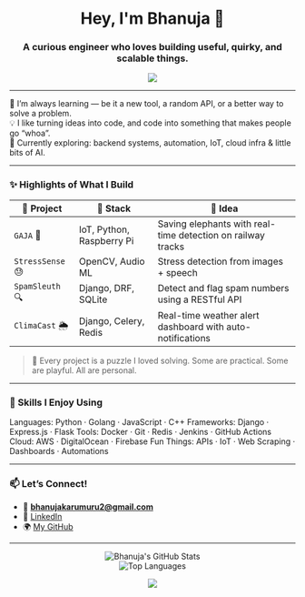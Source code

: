 <h1 align="center">Hey, I'm Bhanuja 👋</h1>
<h3 align="center">A curious engineer who loves building useful, quirky, and scalable things.</h3>

<p align="center">
  <img src="https://capsule-render.vercel.app/api?type=waving&color=0:7F7FD5,100:86A8E7&height=160&section=header&text=Welcome%20to%20My%20GitHub!&fontSize=30&fontColor=ffffff" />
</p>

---

🌱 I’m always learning — be it a new tool, a random API, or a better way to solve a problem.  
💡 I like turning ideas into code, and code into something that makes people go “whoa”.  
🚀 Currently exploring: backend systems, automation, IoT, cloud infra & little bits of AI.

---

### ✨ Highlights of What I Build

| 🌟 Project | 🚀 Stack | 🧩 Idea |
|------------|----------|--------|
| `GAJA` 🐘 | IoT, Python, Raspberry Pi | Saving elephants with real-time detection on railway tracks |
| `StressSense` 😓 | OpenCV, Audio ML | Stress detection from images + speech |
| `SpamSleuth` 🔍 | Django, DRF, SQLite | Detect and flag spam numbers using a RESTful API |
| `ClimaCast` 🌦️ | Django, Celery, Redis | Real-time weather alert dashboard with auto-notifications |

> 🔧 Every project is a puzzle I loved solving. Some are practical. Some are playful. All are personal.

---

### 🧠 Skills I Enjoy Using

Languages: Python · Golang · JavaScript · C++
Frameworks: Django · Express.js · Flask
Tools: Docker · Git · Redis · Jenkins · GitHub Actions
Cloud: AWS · DigitalOcean · Firebase
Fun Things: APIs · IoT · Web Scraping · Dashboards · Automations


---

### 📫 Let’s Connect!

- 📧 **bhanujakarumuru2@gmail.com**  
- 💼 [LinkedIn](https://in.linkedin.com/in/bhanujakarumuru)  
- 🌍 [My GitHub](https://github.com/Bhanuu01)  

---

<p align="center">
  <img src="https://github-readme-stats.vercel.app/api?username=Bhanuu01&show_icons=true&theme=transparent" alt="Bhanuja's GitHub Stats" />
  <br />
  <img src="https://github-readme-stats.vercel.app/api/top-langs/?username=Bhanuu01&layout=compact&theme=transparent" alt="Top Languages" />
</p>


<p align="center">
  <img src="https://capsule-render.vercel.app/api?type=waving&color=0:86A8E7,100:91EAE4&height=120&section=footer" />
</p>

